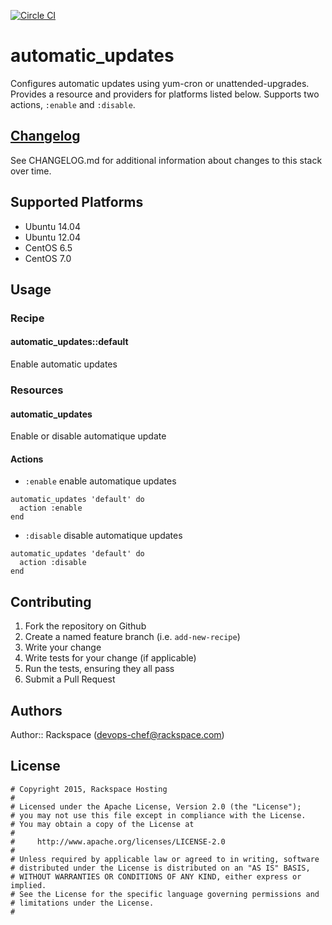 [![Circle CI](https://circleci.com/gh/rackspace-cookbooks/automatic_updates.svg?style=svg)](https://circleci.com/gh/rackspace-cookbooks/automatic_updates)

# automatic_updates

Configures automatic updates using yum-cron or unattended-upgrades. Provides a
resource and providers for platforms listed below. Supports two actions,
`:enable` and `:disable`.

## [Changelog](CHANGELOG.md)

See CHANGELOG.md for additional information about changes to this stack over time.

## Supported Platforms

* Ubuntu 14.04
* Ubuntu 12.04
* CentOS 6.5
* CentOS 7.0

## Usage	

### Recipe

#### automatic_updates::default

Enable automatic updates

### Resources

#### automatic_updates

Enable or disable automatique update

#### Actions

* `:enable` enable automatique updates

```
automatic_updates 'default' do
  action :enable
end
```

* `:disable` disable automatique updates
 

```
automatic_updates 'default' do
  action :disable
end
```

## Contributing

1. Fork the repository on Github
2. Create a named feature branch (i.e. `add-new-recipe`)
3. Write your change
4. Write tests for your change (if applicable)
5. Run the tests, ensuring they all pass
6. Submit a Pull Request

## Authors

Author:: Rackspace (devops-chef@rackspace.com)

## License
```
# Copyright 2015, Rackspace Hosting
#
# Licensed under the Apache License, Version 2.0 (the "License");
# you may not use this file except in compliance with the License.
# You may obtain a copy of the License at
#
#     http://www.apache.org/licenses/LICENSE-2.0
#
# Unless required by applicable law or agreed to in writing, software
# distributed under the License is distributed on an "AS IS" BASIS,
# WITHOUT WARRANTIES OR CONDITIONS OF ANY KIND, either express or implied.
# See the License for the specific language governing permissions and
# limitations under the License.
#
```
